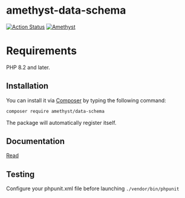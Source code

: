 # amethyst-data-schema

[![Action Status](https://github.com/amethyst-php/data-schema/workflows/test/badge.svg)](https://github.com/amethyst-php/data-schema/actions)
[![Amethyst](https://img.shields.io/badge/package-Amethyst-7e57c2)](https://github.com/amethyst-php/amethyst)

# Requirements

PHP 8.2 and later.

## Installation

You can install it via [Composer](https://getcomposer.org/) by typing the following command:

```bash
composer require amethyst/data-schema
```

The package will automatically register itself.

## Documentation

[Read](docs/index.md)

## Testing

Configure your phpunit.xml file before launching `./vendor/bin/phpunit`
